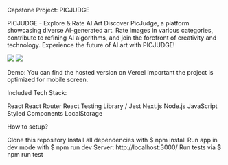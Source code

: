 Capstone Project: PICJUDGE

PICJUDGE - Explore & Rate AI Art Discover PicJudge, a platform showcasing diverse AI-generated art. Rate images in various categories, contribute to refining AI algorithms, and join the forefront of creativity and technology. Experience the future of AI art with PICJUDGE!

![](../../Desktop/1.png) ![](../../Desktop/2.png)

Demo:
You can find the hosted version on Vercel
Important the project is optimized for mobile screen.

Included Tech Stack:

React
React Router
React Testing Library / Jest
Next.js
Node.js
JavaScript
Styled Components
LocalStorage

How to setup?

Clone this repository
Install all dependencies with $ npm install
Run app in dev mode with $ npm run dev
Server: http://localhost:3000/
Run tests via $ npm run test

